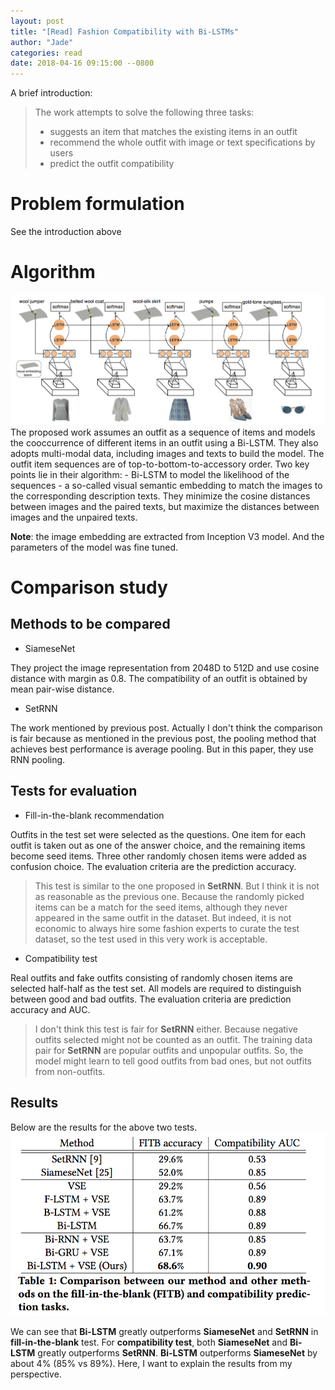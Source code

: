 ```yaml
---
layout: post
title: "[Read] Fashion Compatibility with Bi-LSTMs"
author: "Jade"
categories: read
date: 2018-04-16 09:15:00 --0800
---
```


A brief introduction:

> The work attempts to solve the following three tasks:
> - suggests an item that matches the existing items in an outfit
> - recommend the whole outfit with image or text specifications by users
> - predict the outfit compatibility

# Problem formulation
See the introduction above

# Algorithm

<img src="../assets/posts/2018-04-16/bilstm.png">
The proposed work assumes an outfit as a sequence of items and models the cooccurrence of different items in an outfit using a Bi-LSTM.
They also adopts multi-modal data, including images and texts to build the model. The outfit item sequences are of top-to-bottom-to-accessory order.
Two key points lie in their algorithm:
- Bi-LSTM to model the likelihood of the sequences
- a so-called visual semantic embedding to match the images to the corresponding description texts. They minimize the cosine distances between images and the paired texts,
but maximize the distances between images and the unpaired texts.

**Note**: the image embedding are extracted from Inception V3 model. And the parameters of the model was fine tuned.

# Comparison study
## Methods to be compared
- SiameseNet

They project the image representation from 2048D to 512D and use cosine distance with margin as 0.8.
The compatibility of an outfit is obtained by mean pair-wise distance.

- SetRNN

The work mentioned by previous post. Actually I don't think the comparison is fair because as mentioned in the previous post,
the pooling method that achieves best performance is average pooling. But in this paper, they use RNN pooling.

## Tests for evaluation
- Fill-in-the-blank recommendation

Outfits in the test set were selected as the questions. One item for each outfit is taken out as one of the answer choice, and the remaining items become seed items.
Three other randomly chosen items were added as confusion choice. The evaluation criteria are the prediction accuracy.
> This test is similar to the one proposed in __SetRNN__. But I think it is not as reasonable as the previous one. Because the randomly picked items can be a match
for the seed items, although they never appeared in the same outfit in the dataset. But indeed, it is not economic to always hire some fashion experts to curate the test dataset, so the test used in this very work is acceptable.


- Compatibility test

Real outfits and fake outfits consisting of randomly chosen items are selected half-half as the test set. All models are required to distinguish between good and bad outfits. The evaluation criteria are prediction accuracy and AUC.
> I don't think this test is fair for __SetRNN__ either. Because negative outfits selected might not be counted as an outfit. The training data pair for __SetRNN__ are popular outfits and unpopular outfits. So, the model might learn to tell good outfits from bad ones, but not outfits from non-outfits.

## Results
Below are the results for the above two tests.
<img src="../assets/posts/2018-04-16/table.png">

We can see that __Bi-LSTM__ greatly outperforms __SiameseNet__ and __SetRNN__ in __fill-in-the-blank__ test. For __compatibility test__, both __SiameseNet__ and __Bi-LSTM__ greatly outperforms __SetRNN__. __Bi-LSTM__ outperforms __SiameseNet__ by about 4% (85% vs 89%). Here, I want to explain the results from my perspective.

>
